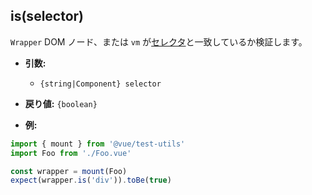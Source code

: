 ## is(selector)

`Wrapper` DOM ノード、または `vm` が[セレクタ](../selectors.md)と一致しているか検証します。

- **引数:**
  - `{string|Component} selector`

- **戻り値:** `{boolean}`

- **例:**

```js
import { mount } from '@vue/test-utils'
import Foo from './Foo.vue'

const wrapper = mount(Foo)
expect(wrapper.is('div')).toBe(true)
```
